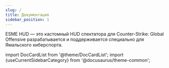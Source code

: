 ```yaml
---
slug: /
title: Документация
sidebar_position: 1
---
```


ESME HUD — это кастомный HUD спектатора для Counter-Strike: Global Offensive
разрабатывается и поддерживается специально для Ямальского киберспорта.

import DocCardList from '@theme/DocCardList';
import {useCurrentSidebarCategory} from '@docusaurus/theme-common';

<DocCardList items={useCurrentSidebarCategory().items}/>
